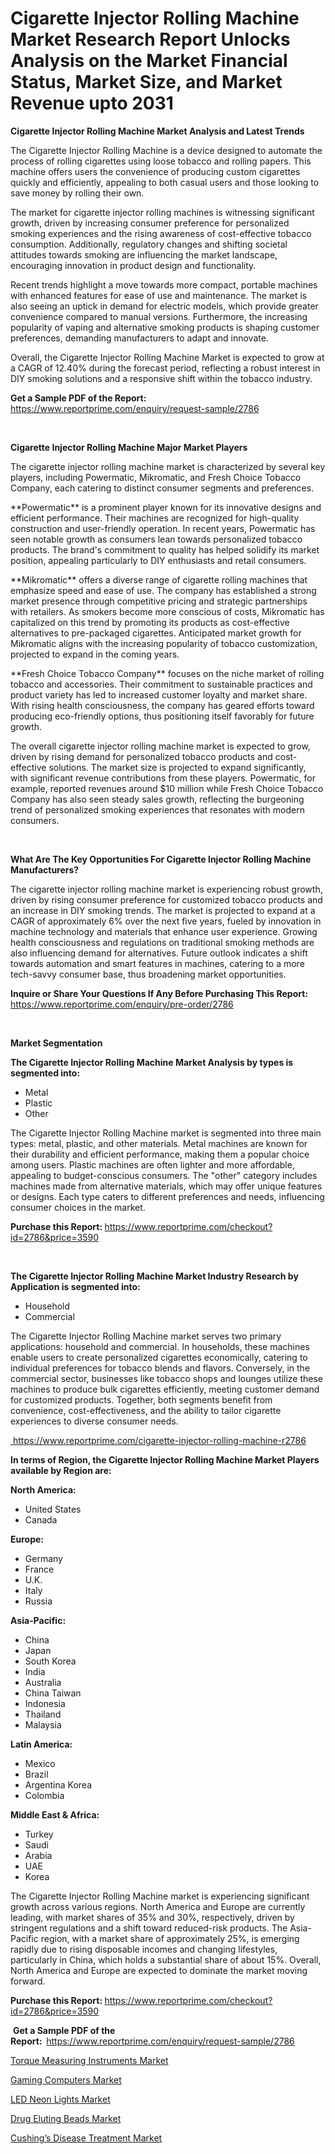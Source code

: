 <p><h1>Cigarette Injector Rolling Machine Market Research Report Unlocks Analysis on the Market Financial Status, Market Size, and Market Revenue upto 2031</h1></p><p><strong>Cigarette Injector Rolling Machine Market Analysis and Latest Trends</strong></p>
<p><p>The Cigarette Injector Rolling Machine is a device designed to automate the process of rolling cigarettes using loose tobacco and rolling papers. This machine offers users the convenience of producing custom cigarettes quickly and efficiently, appealing to both casual users and those looking to save money by rolling their own. </p><p>The market for cigarette injector rolling machines is witnessing significant growth, driven by increasing consumer preference for personalized smoking experiences and the rising awareness of cost-effective tobacco consumption. Additionally, regulatory changes and shifting societal attitudes towards smoking are influencing the market landscape, encouraging innovation in product design and functionality.</p><p>Recent trends highlight a move towards more compact, portable machines with enhanced features for ease of use and maintenance. The market is also seeing an uptick in demand for electric models, which provide greater convenience compared to manual versions. Furthermore, the increasing popularity of vaping and alternative smoking products is shaping customer preferences, demanding manufacturers to adapt and innovate.</p><p>Overall, the Cigarette Injector Rolling Machine Market is expected to grow at a CAGR of 12.40% during the forecast period, reflecting a robust interest in DIY smoking solutions and a responsive shift within the tobacco industry.</p></p>
<p><strong>Get a Sample PDF of the Report:&nbsp;</strong> <a href="https://www.reportprime.com/enquiry/request-sample/2786">https://www.reportprime.com/enquiry/request-sample/2786</a></p>
<p>&nbsp;</p>
<p><strong>Cigarette Injector Rolling Machine Major Market Players</strong></p>
<p><p>The cigarette injector rolling machine market is characterized by several key players, including Powermatic, Mikromatic, and Fresh Choice Tobacco Company, each catering to distinct consumer segments and preferences.</p><p>**Powermatic** is a prominent player known for its innovative designs and efficient performance. Their machines are recognized for high-quality construction and user-friendly operation. In recent years, Powermatic has seen notable growth as consumers lean towards personalized tobacco products. The brand's commitment to quality has helped solidify its market position, appealing particularly to DIY enthusiasts and retail consumers.</p><p>**Mikromatic** offers a diverse range of cigarette rolling machines that emphasize speed and ease of use. The company has established a strong market presence through competitive pricing and strategic partnerships with retailers. As smokers become more conscious of costs, Mikromatic has capitalized on this trend by promoting its products as cost-effective alternatives to pre-packaged cigarettes. Anticipated market growth for Mikromatic aligns with the increasing popularity of tobacco customization, projected to expand in the coming years.</p><p>**Fresh Choice Tobacco Company** focuses on the niche market of rolling tobacco and accessories. Their commitment to sustainable practices and product variety has led to increased customer loyalty and market share. With rising health consciousness, the company has geared efforts toward producing eco-friendly options, thus positioning itself favorably for future growth.</p><p>The overall cigarette injector rolling machine market is expected to grow, driven by rising demand for personalized tobacco products and cost-effective solutions. The market size is projected to expand significantly, with significant revenue contributions from these players. Powermatic, for example, reported revenues around $10 million while Fresh Choice Tobacco Company has also seen steady sales growth, reflecting the burgeoning trend of personalized smoking experiences that resonates with modern consumers.</p></p>
<p>&nbsp;</p>
<p><strong>What Are The Key Opportunities For Cigarette Injector Rolling Machine Manufacturers?</strong></p>
<p><p>The cigarette injector rolling machine market is experiencing robust growth, driven by rising consumer preference for customized tobacco products and an increase in DIY smoking trends. The market is projected to expand at a CAGR of approximately 6% over the next five years, fueled by innovation in machine technology and materials that enhance user experience. Growing health consciousness and regulations on traditional smoking methods are also influencing demand for alternatives. Future outlook indicates a shift towards automation and smart features in machines, catering to a more tech-savvy consumer base, thus broadening market opportunities.</p></p>
<p><strong>Inquire or Share Your Questions If Any Before Purchasing This Report:</strong> <a href="https://www.reportprime.com/enquiry/pre-order/2786">https://www.reportprime.com/enquiry/pre-order/2786</a></p>
<p>&nbsp;</p>
<p><strong>Market Segmentation</strong></p>
<p><strong>The Cigarette Injector Rolling Machine Market Analysis by types is segmented into:</strong></p>
<p><ul><li>Metal</li><li>Plastic</li><li>Other</li></ul></p>
<p><p>The Cigarette Injector Rolling Machine market is segmented into three main types: metal, plastic, and other materials. Metal machines are known for their durability and efficient performance, making them a popular choice among users. Plastic machines are often lighter and more affordable, appealing to budget-conscious consumers. The "other" category includes machines made from alternative materials, which may offer unique features or designs. Each type caters to different preferences and needs, influencing consumer choices in the market.</p></p>
<p><strong>Purchase this Report:&nbsp;</strong><a href="https://www.reportprime.com/checkout?id=2786&price=3590">https://www.reportprime.com/checkout?id=2786&price=3590</a></p>
<p>&nbsp;</p>
<p><strong>The Cigarette Injector Rolling Machine Market Industry Research by Application is segmented into:</strong></p>
<p><ul><li>Household</li><li>Commercial</li></ul></p>
<p><p>The Cigarette Injector Rolling Machine market serves two primary applications: household and commercial. In households, these machines enable users to create personalized cigarettes economically, catering to individual preferences for tobacco blends and flavors. Conversely, in the commercial sector, businesses like tobacco shops and lounges utilize these machines to produce bulk cigarettes efficiently, meeting customer demand for customized products. Together, both segments benefit from convenience, cost-effectiveness, and the ability to tailor cigarette experiences to diverse consumer needs.</p></p>
<p><a href="https://www.reportprime.com/cigarette-injector-rolling-machine-r2786">&nbsp;https://www.reportprime.com/cigarette-injector-rolling-machine-r2786</a></p>
<p><strong>In terms of Region, the Cigarette Injector Rolling Machine Market Players available by Region are:</strong></p>
<p>
    <p> <strong> North America: </strong>
        <ul>
            <li>United States</li>
            <li>Canada</li>
        </ul>
        </p> 
    <p> <strong> Europe: </strong>
        <ul>
            <li>Germany</li>
            <li>France</li>
            <li>U.K.</li>
            <li>Italy</li>
            <li>Russia</li>
        </ul>
        </p> 
    <p> <strong> Asia-Pacific: </strong>
        <ul>
            <li>China</li>
            <li>Japan</li>
            <li>South Korea</li>
            <li>India</li>
            <li>Australia</li>
            <li>China Taiwan</li>
            <li>Indonesia</li>
            <li>Thailand</li>
            <li>Malaysia</li>
        </ul>
        </p> 
    <p> <strong> Latin America: </strong>
        <ul>
            <li>Mexico</li>
            <li>Brazil</li>
            <li>Argentina Korea</li>
            <li>Colombia</li>
        </ul>
        </p> 
    <p> <strong> Middle East & Africa: </strong>
        <ul>
            <li>Turkey</li>
            <li>Saudi</li>
            <li>Arabia</li>
            <li>UAE</li>
            <li>Korea</li>
        </ul>
    </p>
    </p>
<p><p>The Cigarette Injector Rolling Machine market is experiencing significant growth across various regions. North America and Europe are currently leading, with market shares of 35% and 30%, respectively, driven by stringent regulations and a shift toward reduced-risk products. The Asia-Pacific region, with a market share of approximately 25%, is emerging rapidly due to rising disposable incomes and changing lifestyles, particularly in China, which holds a substantial share of about 15%. Overall, North America and Europe are expected to dominate the market moving forward.</p></p>
<p><strong>Purchase this Report: </strong><a href="https://www.reportprime.com/checkout?id=2786&price=3590">https://www.reportprime.com/checkout?id=2786&price=3590</a></p>
<p>&nbsp;<strong>Get a Sample PDF of the Report:&nbsp;&nbsp;</strong><a href="https://www.reportprime.com/enquiry/request-sample/2786">https://www.reportprime.com/enquiry/request-sample/2786</a></p>
<p><strong></strong></p>
<p><p><a href="https://www.linkedin.com/pulse/torque-measuring-instruments-industry-sector-market-dynamics-lrdye?trackingId=%2BQkRPkxZTp60wb%2BDc4ieIQ%3D%3D">Torque Measuring Instruments Market</a></p><p><a href="https://github.com/carengczpoe/Market-Research-Report-List-1/blob/main/gaming-computers-market.md">Gaming Computers Market</a></p><p><a href="https://github.com/SamiaHussain82/Market-Research-Report-List-1/blob/main/led-neon-lights-market.md">LED Neon Lights Market</a></p><p><a href="https://issuu.com/reportprime-2/docs/drug-eluting-beads-market-size-2030_d70bc5c89b7ad9">Drug Eluting Beads Market</a></p><p><a href="https://issuu.com/reportprime-2/docs/cushings-disease-treatment-market-s_309298514cc4a2">Cushing’s Disease Treatment Market</a></p></p>